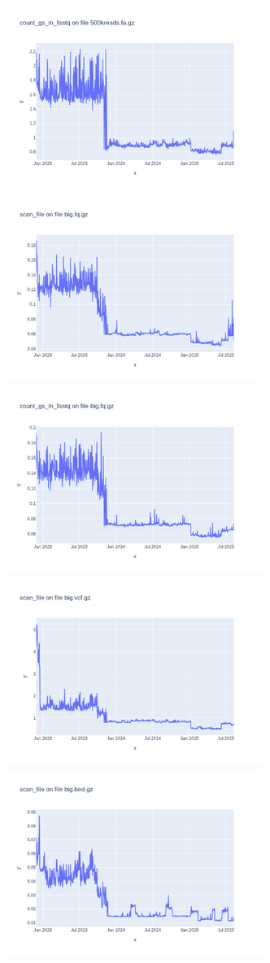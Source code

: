 ![](results/count_gs_in_fastq-500kreads.fa.gz.png)

![](results/scan_file-big.fq.gz.png)

![](results/count_gs_in_fastq-big.fq.gz.png)

![](results/scan_file-big.vcf.gz.png)

![](results/scan_file-big.bed.gz.png)

